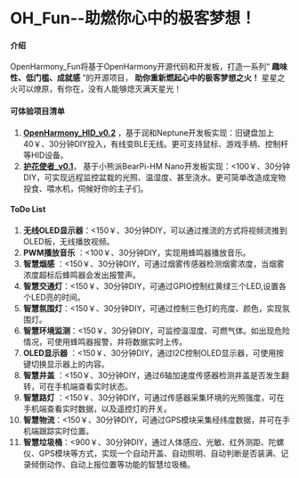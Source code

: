 # OH_Fun--助燃你心中的极客梦想！

#### 介绍

OpenHarmony_Fun将基于OpenHarmony开源代码和开发板，打造一系列“ **趣味性、低门槛、成就感** ”的开源项目， **助你重新燃起心中的极客梦想之火！**
星星之火可以燎原，有你在，没有人能够熄灭满天星光！




#### 可体验项目清单

1.  **[OpenHarmony_HID_v0.2](https://gitee.com/openharmony-sig/vendor_oh_fun/tree/master/hihope_neptune-oh_hid)** ，基于润和Neptune开发板实现：旧键盘加上40￥、30分钟DIY投入，有线变BLE无线。更可支持鼠标、游戏手柄、控制杆等HID设备。
2. **[护花使者_v0.1](https://gitee.com/openharmony-sig/vendor_oh_fun/tree/master/bearpi-hm_nano-oh_flower)**， 基于小熊派BearPi-HM Nano开发板实现：<100￥、30分钟DIY，可实现远程监控盆栽的光照、温湿度、甚至浇水。更可简单改造成宠物投食、喂水机，伺候好你的主子们。

#### ToDo List


1. **无线OLED显示器**：<150￥、30分钟DIY，可以通过推流的方式将视频流推到OLED板，无线播放视频。
2. **PWM播放音乐** ：<100￥、30分钟DIY，实现用蜂鸣器播放音乐。
3. **智慧烟感** ：<150￥、30分钟DIY，可通过烟雾传感器检测烟雾浓度，当烟雾浓度超标后蜂鸣器会发出报警声。
4. **智慧交通灯**：<150￥、30分钟DIY，可通过GPIO控制红黄绿三个LED,设置各个LED亮的时间。
5. **智慧氛围灯**：<150￥、30分钟DIY，可通过控制三色灯的亮度、颜色，实现氛围灯。
6. **智慧环境监测**：<150￥、30分钟DIY，可监控温湿度、可燃气体。如出现危险情况，可使用蜂鸣器报警，并将数据实时上传。
7. **OLED显示器** ：<150￥、30分钟DIY，通过I2C控制OLED显示器，可使用按键切换显示器上的内容。
8. **智慧井盖** ：<150￥、30分钟DIY，通过6轴加速度传感器检测井盖是否发生翻转，可在手机端查看实时状态。
9. **智慧路灯** ：<150￥、30分钟DIY，可通过传感器采集环境的光照强度，可在手机端查看实时数据，以及遥控灯的开关。
10. **智慧物流**：<150￥、30分钟DIY，可通过GPS模块采集经纬度数据，并可在手机端跟踪实时位置。
11. **智慧垃圾桶**：<900￥、30分钟DIY，通过人体感应、光敏、红外测距、陀螺仪、GPS模块等方式，实现一个自动开盖、自动照明、自动判断是否装满、记录倾倒动作、自动上报位置等功能的智慧垃圾桶。



